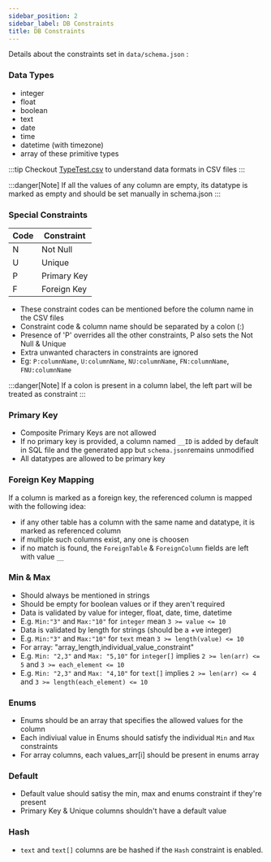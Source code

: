 ```yaml
---
sidebar_position: 2
sidebar_label: DB Constraints
title: DB Constraints
---
```


Details about the constraints set in `data/schema.json` :

### Data Types

- integer
- float
- boolean
- text
- date
- time
- datetime (with timezone)
- array of these primitive types

:::tip
Checkout [TypeTest.csv](https://github.com/mainlycricket/CSV_App/blob/main/data/TypeTest.csv) to understand data formats in CSV files
:::

:::danger[Note]
If all the values of any column are empty, its datatype is marked as empty and should be set manually in schema.json
:::

### Special Constraints

| Code | Constraint  |
| ---- | ----------- |
| N    | Not Null    |
| U    | Unique      |
| P    | Primary Key |
| F    | Foreign Key |

- These constraint codes can be mentioned before the column name in the CSV files
- Constraint code & column name should be separated by a colon (:)
- Presence of 'P' overrides all the other constraints, P also sets the Not Null & Unique
- Extra unwanted characters in constraints are ignored
- Eg: `P:columnName`, `U:columnName`, `NU:columnName`, `FN:columnName`, `FNU:columnName`

:::danger[Note]
If a colon is present in a column label, the left part will be treated as constraint
:::

### Primary Key

- Composite Primary Keys are not allowed
- If no primary key is provided, a column named `__ID` is added by default in SQL file and the generated app but `schema.json`remains unmodified
- All datatypes are allowed to be primary key

### Foreign Key Mapping

If a column is marked as a foreign key, the referenced column is mapped with the following idea:

- if any other table has a column with the same name and datatype, it is marked as referenced column
- if multiple such columns exist, any one is choosen
- if no match is found, the `ForeignTable` & `ForeignColumn` fields are left with value `__`

### Min & Max

- Should always be mentioned in strings
- Should be empty for boolean values or if they aren't required
- Data is validated by value for integer, float, date, time, datetime
- E.g. `Min:"3"` and `Max:"10"` for `integer` mean `3 >= value <= 10`
- Data is validated by length for strings (should be a +ve integer)
- E.g. `Min:"3"` and `Max:"10"` for `text` mean `3 >= length(value) <= 10`
- For array: "array_length,individual_value_constraint"
- E.g. `Min: "2,3"` and `Max: "5,10"` for `integer[]` implies `2 >= len(arr) <= 5` and `3 >= each_element <= 10`
- E.g. `Min: "2,3"` and `Max: "4,10"` for `text[]` implies `2 >= len(arr) <= 4` and `3 >= length(each_element) <= 10`

### Enums

- Enums should be an array that specifies the allowed values for the column
- Each indiviual value in Enums should satisfy the individual `Min` and `Max` constraints
- For array columns, each values_arr[i] should be present in enums array

### Default

- Default value should satisy the min, max and enums constraint if they're present
- Primary Key & Unique columns shouldn't have a default value

### Hash

- `text` and `text[]` columns are be hashed if the `Hash` constraint is enabled.
